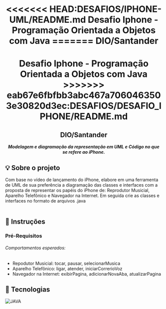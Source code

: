 
<h1 align="center">
<<<<<<< HEAD:DESAFIOS/IPHONE-UML/README.md
Desafio Iphone -  Programação Orientada a Objetos com Java
=======
DIO/Santander
</h1>

<h1 align="center">
 Desafio Iphone -  Programação Orientada a Objetos com Java
>>>>>>> eab67e6fbfbb3abc467a7060463503e30820d3ec:DESAFIOS/DESAFIO_IPHONE/README.md
</h1>

<h2 align="center">
DIO/Santander
</h2>

<p align="center">
	<b><i>
Modelagem e diagramação da representação em UML e Código no que se refere ao iPhone. 
  </i></b>
</p>

## 💡 Sobre o projeto
Com base no vídeo de lançamento do iPhone, elabore em uma ferramenta de UML de sua preferência a diagramação das classes e interfaces com a proposta de representar os papéis do iPhone de: Reprodutor Musicial,  Aparelho Telefônico e Navegador na Internet. Em seguida crie as classes e interfaces no formato de arquivos .java
 <br> <br>

## 📍 Instruções 

### Pré-Requisitos

###### Comportamentos esperados:
* Repodutor Musicial: tocar, pausar, selecionarMusica
* Aparelho Telefônico: ligar, atender, iniciarCorrerioVoz
* Navegador na Internet: exibirPagina, adicionarNovaAba, atualizarPagina

##  🔧 Tecnologias
![JAVA](https://img.shields.io/badge/Java-ED8B00?style=for-the-badge&logo=openjdk&logoColor=white)
